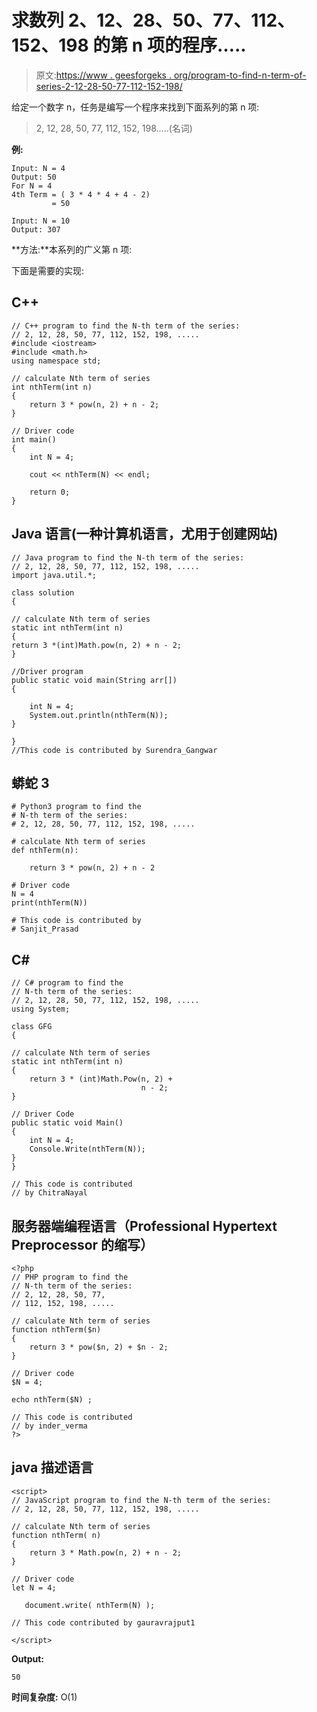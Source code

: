 # 求数列 2、12、28、50、77、112、152、198 的第 n 项的程序…..

> 原文:[https://www . geesforgeks . org/program-to-find-n-term-of-series-2-12-28-50-77-112-152-198/](https://www.geeksforgeeks.org/program-to-find-nth-term-of-series-2-12-28-50-77-112-152-198/)

给定一个数字 n，任务是编写一个程序来找到下面系列的第 n 项:

> 2, 12, 28, 50, 77, 112, 152, 198…..(名词)

**例:**

```
Input: N = 4
Output: 50
For N = 4
4th Term = ( 3 * 4 * 4 + 4 - 2) 
         = 50

Input: N = 10
Output: 307
```

**方法:**本系列的广义第 n 项:

下面是需要的实现:

## C++

```
// C++ program to find the N-th term of the series:
// 2, 12, 28, 50, 77, 112, 152, 198, .....
#include <iostream>
#include <math.h>
using namespace std;

// calculate Nth term of series
int nthTerm(int n)
{
    return 3 * pow(n, 2) + n - 2;
}

// Driver code
int main()
{
    int N = 4;

    cout << nthTerm(N) << endl;

    return 0;
}
```

## Java 语言(一种计算机语言，尤用于创建网站)

```
// Java program to find the N-th term of the series:
// 2, 12, 28, 50, 77, 112, 152, 198, .....
import java.util.*;

class solution
{

// calculate Nth term of series
static int nthTerm(int n)
{
return 3 *(int)Math.pow(n, 2) + n - 2;
}

//Driver program
public static void main(String arr[])
{

    int N = 4;
    System.out.println(nthTerm(N));
}

}
//This code is contributed by Surendra_Gangwar
```

## 蟒蛇 3

```
# Python3 program to find the
# N-th term of the series:
# 2, 12, 28, 50, 77, 112, 152, 198, .....

# calculate Nth term of series
def nthTerm(n):

    return 3 * pow(n, 2) + n - 2

# Driver code
N = 4
print(nthTerm(N))

# This code is contributed by
# Sanjit_Prasad
```

## C#

```
// C# program to find the
// N-th term of the series:
// 2, 12, 28, 50, 77, 112, 152, 198, .....
using System;

class GFG
{

// calculate Nth term of series
static int nthTerm(int n)
{
    return 3 * (int)Math.Pow(n, 2) +
                             n - 2;
}

// Driver Code
public static void Main()
{
    int N = 4;
    Console.Write(nthTerm(N));
}
}

// This code is contributed
// by ChitraNayal
```

## 服务器端编程语言（Professional Hypertext Preprocessor 的缩写）

```
<?php
// PHP program to find the
// N-th term of the series:
// 2, 12, 28, 50, 77,
// 112, 152, 198, .....

// calculate Nth term of series
function nthTerm($n)
{
    return 3 * pow($n, 2) + $n - 2;
}

// Driver code
$N = 4;

echo nthTerm($N) ;

// This code is contributed
// by inder_verma
?>
```

## java 描述语言

```
<script>
// JavaScript program to find the N-th term of the series:
// 2, 12, 28, 50, 77, 112, 152, 198, .....

// calculate Nth term of series
function nthTerm( n)
{
    return 3 * Math.pow(n, 2) + n - 2;
}

// Driver code
let N = 4;

   document.write( nthTerm(N) );

// This code contributed by gauravrajput1

</script>
```

**Output:** 

```
50
```

**时间复杂度:** O(1)